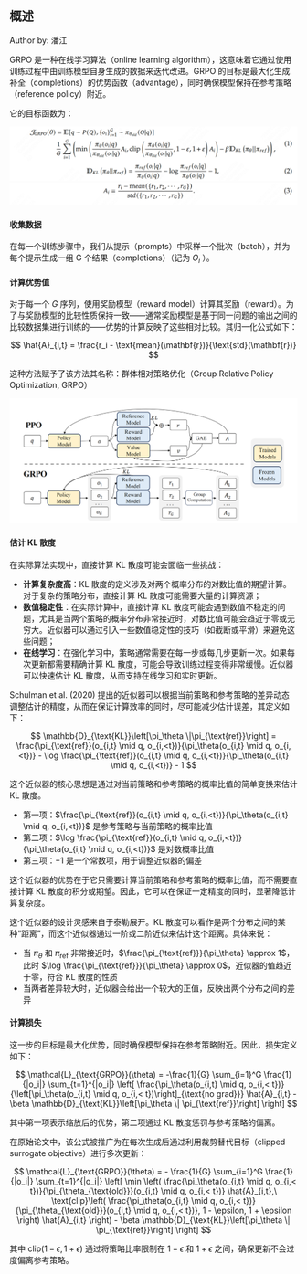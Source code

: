 ## 概述
Author by: 潘江


GRPO 是一种在线学习算法（online learning algorithm），这意味着它通过使用训练过程中由训练模型自身生成的数据来迭代改进。GRPO 的目标是最大化生成补全（completions）的优势函数（advantage），同时确保模型保持在参考策略（reference policy）附近。

它的目标函数为：

![alt text](./images/image.png)
![alt text](./images/image-1.png)

#### 收集数据
在每一个训练步骤中，我们从提示（prompts）中采样一个批次（batch），并为每个提示生成一组 G 个结果（completions）（记为 $O_i$ ）。

#### 计算优势值
对于每一个 $G$ 序列，使用奖励模型（reward model）计算其奖励（reward）。为了与奖励模型的比较性质保持一致——通常奖励模型是基于同一问题的输出之间的比较数据集进行训练的——优势的计算反映了这些相对比较。其归一化公式如下：

$$
\hat{A}_{i,t} = \frac{r_i - \text{mean}(\mathbf{r})}{\text{std}(\mathbf{r})}
$$

这种方法赋予了该方法其名称：群体相对策略优化（Group Relative Policy Optimization, GRPO）

![alt text](./images/GRPO.png)

#### 估计 KL 散度
在实际算法实现中，直接计算 KL 散度可能会面临一些挑战：

- **计算复杂度高**：KL 散度的定义涉及对两个概率分布的对数比值的期望计算。对于复杂的策略分布，直接计算 KL 散度可能需要大量的计算资源；
- **数值稳定性**：在实际计算中，直接计算 KL 散度可能会遇到数值不稳定的问题，尤其是当两个策略的概率分布非常接近时，对数比值可能会趋近于零或无穷大。近似器可以通过引入一些数值稳定性的技巧（如截断或平滑）来避免这些问题；
- **在线学习**：在强化学习中，策略通常需要在每一步或每几步更新一次。如果每次更新都需要精确计算 KL 散度，可能会导致训练过程变得非常缓慢。近似器可以快速估计 KL 散度，从而支持在线学习和实时更新。

Schulman et al. (2020) 提出的近似器可以根据当前策略和参考策略的差异动态调整估计的精度，从而在保证计算效率的同时，尽可能减少估计误差，其定义如下：

$$
\mathbb{D}_{\text{KL}}\left[\pi_\theta \|\pi_{\text{ref}}\right] = \frac{\pi_{\text{ref}}(o_{i,t} \mid q, o_{i,<t})}{\pi_\theta(o_{i,t} \mid q, o_{i,<t})} - \log \frac{\pi_{\text{ref}}(o_{i,t} \mid q, o_{i,<t})}{\pi_\theta(o_{i,t} \mid q, o_{i,<t})} - 1
$$

这个近似器的核心思想是通过对当前策略和参考策略的概率比值的简单变换来估计 KL 散度。

- 第一项：$\frac{\pi_{\text{ref}}(o_{i,t} \mid q, o_{i,<t})}{\pi_\theta(o_{i,t} \mid q, o_{i,<t})}$ 是参考策略与当前策略的概率比值
- 第二项：$\log \frac{\pi_{\text{ref}}(o_{i,t} \mid q, o_{i,<t})}{\pi_\theta(o_{i,t} \mid q, o_{i,<t})}$ 是对数概率比值
- 第三项：$-1$ 是一个常数项，用于调整近似器的偏差

这个近似器的优势在于它只需要计算当前策略和参考策略的概率比值，而不需要直接计算 KL 散度的积分或期望。因此，它可以在保证一定精度的同时，显著降低计算复杂度。


这个近似器的设计灵感来自于泰勒展开。KL 散度可以看作是两个分布之间的某种“距离”，而这个近似器通过一阶或二阶近似来估计这个距离。具体来说：

- 当 $\pi_\theta$ 和 $\pi_{\text{ref}}$ 非常接近时，$\frac{\pi_{\text{ref}}}{\pi_\theta} \approx 1$，此时 $\log \frac{\pi_{\text{ref}}}{\pi_\theta} \approx 0$，近似器的值趋近于零，符合 KL 散度的性质
- 当两者差异较大时，近似器会给出一个较大的正值，反映出两个分布之间的差异



#### 计算损失

这一步的目标是最大化优势，同时确保模型保持在参考策略附近。因此，损失定义如下：

$$
\mathcal{L}_{\text{GRPO}}(\theta) = -\frac{1}{G} \sum_{i=1}^G \frac{1}{|o_i|} \sum_{t=1}^{|o_i|} \left[ \frac{\pi_\theta(o_{i,t} \mid q, o_{i,< t})}{\left[\pi_\theta(o_{i,t} \mid q, o_{i,< t})\right]_{\text{no grad}}} \hat{A}_{i,t} - \beta \mathbb{D}_{\text{KL}}\left[\pi_\theta \| \pi_{\text{ref}}\right] \right]
$$

其中第一项表示缩放后的优势，第二项通过 KL 散度惩罚与参考策略的偏离。

在原始论文中，该公式被推广为在每次生成后通过利用裁剪替代目标（clipped surrogate objective）进行多次更新：

$$
\mathcal{L}_{\text{GRPO}}(\theta) = - \frac{1}{G} \sum_{i=1}^G \frac{1}{|o_i|} \sum_{t=1}^{|o_i|} \left[ \min \left( \frac{\pi_\theta(o_{i,t} \mid q, o_{i,< t})}{\pi_{\theta_{\text{old}}}(o_{i,t} \mid q, o_{i,< t})} \hat{A}_{i,t},\ \text{clip}\left( \frac{\pi_\theta(o_{i,t} \mid q, o_{i,< t})}{\pi_{\theta_{\text{old}}}(o_{i,t} \mid q, o_{i,< t})}, 1 - \epsilon, 1 + \epsilon \right) \hat{A}_{i,t} \right) - \beta \mathbb{D}_{\text{KL}}\left[\pi_\theta \| \pi_{\text{ref}}\right] \right]
$$

其中 $\text{clip}( 1 - \epsilon, 1 + \epsilon)$ 通过将策略比率限制在 $1 - \epsilon$ 和 $1 + \epsilon$ 之间，确保更新不会过度偏离参考策略。



